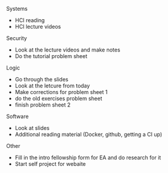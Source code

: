 Systems
- HCI reading 
- HCI lecture videos

Security
- Look at the lecture videos and make notes
- Do the tutorial problem sheet

Logic
- Go through the slides
- Look at the letcure from today
- Make corrections for problem sheet 1
- do the old exercises problem sheet
- finish problem sheet 2

Software
- Look at slides
- Additional reading material (Docker, github, getting a CI up)

Other
- Fill in the intro fellowship form for EA and do research for it
- Start self project for webaite
  